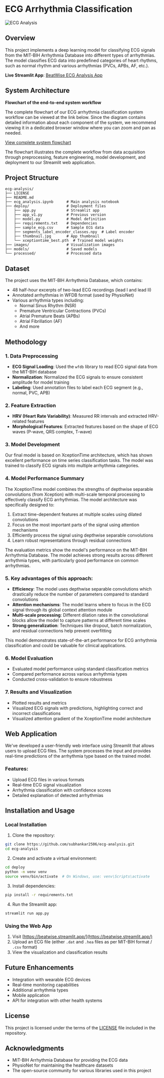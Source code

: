 # ECG Arrhythmia Classification

![ECG Analysis](deploy/thumbnail.jpg)

## Overview

This project implements a deep learning model for classifying ECG signals from the MIT-BIH Arrhythmia Database into different types of arrhythmias. The model classifies ECG data into predefined categories of heart rhythms, such as normal rhythm and various arrhythmias (PVCs, APBs, AF, etc.).

**Live Streamlit App**: [BeatWise ECG Analysis App](https://beatwise.streamlit.app/)
## System Architecture

**Flowchart of the end-to-end system workflow**

The complete flowchart of our ECG arrhythmia classification system workflow can be viewed at the link below. Since the diagram contains detailed information about each component of the system, we recommend viewing it in a dedicated browser window where you can zoom and pan as needed.

[View complete system flowchart](https://www.mermaidchart.com/raw/5d761366-020f-4932-8a0a-e5ed457fa881?theme=light&version=v0.1&format=svg)

The flowchart illustrates the complete workflow from data acquisition through preprocessing, feature engineering, model development, and deployment to our Streamlit web application.

## Project Structure

```
ecg-analysis/
├── LICENSE
├── README.md
├── ecg_analysis.ipynb      # Main analysis notebook
├── deploy/                 # Deployment files
│   ├── app.py              # Streamlit app
│   ├── app_v1.py           # Previous version
│   ├── model.py            # Model definition
│   ├── requirements.txt    # Dependencies
│   ├── sample_ecg.csv      # Sample ECG data
│   ├── segments_label_encoder_classes.npy  # Label encoder
│   ├── thumbnail.jpg       # App thumbnail
│   └── xceptiontime_best.pth  # Trained model weights
├── images/                 # Visualization images
├── models/                 # Saved models
└── processed/              # Processed data
```

## Dataset

The project uses the MIT-BIH Arrhythmia Database, which contains:
- 48 half-hour excerpts of two-lead ECG recordings (lead I and lead II)
- Annotated arrhythmias in WFDB format (used by PhysioNet)
- Various arrhythmia types including:
  - Normal Sinus Rhythm (NSR)
  - Premature Ventricular Contractions (PVCs)
  - Atrial Premature Beats (APBs)
  - Atrial Fibrillation (AF)
  - And more

## Methodology

### 1. Data Preprocessing

- **ECG Signal Loading**: Used the `wfdb` library to read ECG signal data from the MIT-BIH database
- **Normalization**: Normalized the ECG signals to ensure consistent amplitude for model training
- **Labeling**: Used annotation files to label each ECG segment (e.g., normal, PVC, APB)

### 2. Feature Extraction

- **HRV (Heart Rate Variability)**: Measured RR intervals and extracted HRV-related features
- **Morphological Features**: Extracted features based on the shape of ECG waves (P-wave, QRS complex, T-wave)

### 3. Model Development

Our final model is based on XceptionTime architecture, which has shown excellent performance on time series classification tasks. The model was trained to classify ECG signals into multiple arrhythmia categories.

### 4. Model Performance Summary

The XceptionTime model combines the strengths of depthwise separable convolutions (from Xception) with multi-scale temporal processing to effectively classify ECG arrhythmias. The model architecture was specifically designed to:

1. Extract time-dependent features at multiple scales using dilated convolutions
2. Focus on the most important parts of the signal using attention mechanisms
3. Efficiently process the signal using depthwise separable convolutions
4. Learn robust representations through residual connections

The evaluation metrics show the model's performance on the MIT-BIH Arrhythmia Database. The model achieves strong results across different arrhythmia types, with particularly good performance on common arrhythmias.

### 5. Key advantages of this approach:

- **Efficiency**: The model uses depthwise separable convolutions which drastically reduce the number of parameters compared to standard convolutions
- **Attention mechanisms**: The model learns where to focus in the ECG signal through its global context attention module
- **Multi-scale processing**: Different dilation rates in the convolutional blocks allow the model to capture patterns at different time scales
- **Strong generalization**: Techniques like dropout, batch normalization, and residual connections help prevent overfitting

This model demonstrates state-of-the-art performance for ECG arrhythmia classification and could be valuable for clinical applications.

### 6. Model Evaluation

- Evaluated model performance using standard classification metrics
- Compared performance across various arrhythmia types
- Conducted cross-validation to ensure robustness

### 7. Results and Visualization

- Plotted results and metrics
- Visualized ECG signals with predictions, highlighting correct and incorrect classifications
- Visualized attention gradient of the XceptionTime model architecture

## Web Application

We've developed a user-friendly web interface using Streamlit that allows users to upload ECG files. The system processes the input and provides real-time predictions of the arrhythmia type based on the trained model.

### Features:
- Upload ECG files in various formats
- Real-time ECG signal visualization
- Arrhythmia classification with confidence scores
- Detailed explanation of detected arrhythmias

## Installation and Usage

### Local Installation

1. Clone the repository:
```bash
git clone https://github.com/subhankar2506/ecg-analysis.git
cd ecg-analysis
```

2. Create and activate a virtual environment:
```bash
cd deploy
python -m venv venv
source venv/bin/activate  # On Windows, use: venv\Scripts\activate
```

3. Install dependencies:
```bash
pip install -r requirements.txt
```

4. Run the Streamlit app:
```bash
streamlit run app.py
```

### Using the Web App

1. Visit [https://beatwise.streamlit.app/](https://beatwise.streamlit.app/)
2. Upload an ECG file (either `.dat` and `.hea` files as per MIT-BIH format / `.csv` format)
3. View the visualization and classification results

## Future Enhancements

- Integration with wearable ECG devices
- Real-time monitoring capabilities
- Additional arrhythmia types
- Mobile application
- API for integration with other health systems

## License

This project is licensed under the terms of the [LICENSE](LICENSE) file included in the repository.

## Acknowledgments

- MIT-BIH Arrhythmia Database for providing the ECG data
- PhysioNet for maintaining the healthcare datasets
- The open-source community for various libraries used in this project
